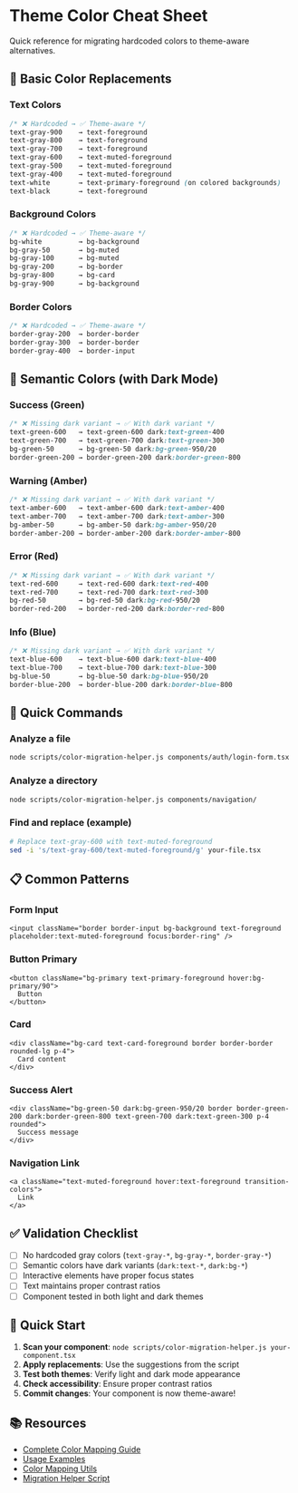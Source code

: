 # Theme Color Cheat Sheet

Quick reference for migrating hardcoded colors to theme-aware alternatives.

## 🎨 Basic Color Replacements

### Text Colors
```css
/* ❌ Hardcoded → ✅ Theme-aware */
text-gray-900    → text-foreground
text-gray-800    → text-foreground  
text-gray-700    → text-foreground
text-gray-600    → text-muted-foreground
text-gray-500    → text-muted-foreground
text-gray-400    → text-muted-foreground
text-white       → text-primary-foreground (on colored backgrounds)
text-black       → text-foreground
```

### Background Colors
```css
/* ❌ Hardcoded → ✅ Theme-aware */
bg-white         → bg-background
bg-gray-50       → bg-muted
bg-gray-100      → bg-muted
bg-gray-200      → bg-border
bg-gray-800      → bg-card
bg-gray-900      → bg-background
```

### Border Colors
```css
/* ❌ Hardcoded → ✅ Theme-aware */
border-gray-200  → border-border
border-gray-300  → border-border
border-gray-400  → border-input
```

## 🌈 Semantic Colors (with Dark Mode)

### Success (Green)
```css
/* ❌ Missing dark variant → ✅ With dark variant */
text-green-600   → text-green-600 dark:text-green-400
text-green-700   → text-green-700 dark:text-green-300
bg-green-50      → bg-green-50 dark:bg-green-950/20
border-green-200 → border-green-200 dark:border-green-800
```

### Warning (Amber)
```css
/* ❌ Missing dark variant → ✅ With dark variant */
text-amber-600   → text-amber-600 dark:text-amber-400
text-amber-700   → text-amber-700 dark:text-amber-300
bg-amber-50      → bg-amber-50 dark:bg-amber-950/20
border-amber-200 → border-amber-200 dark:border-amber-800
```

### Error (Red)
```css
/* ❌ Missing dark variant → ✅ With dark variant */
text-red-600     → text-red-600 dark:text-red-400
text-red-700     → text-red-700 dark:text-red-300
bg-red-50        → bg-red-50 dark:bg-red-950/20
border-red-200   → border-red-200 dark:border-red-800
```

### Info (Blue)
```css
/* ❌ Missing dark variant → ✅ With dark variant */
text-blue-600    → text-blue-600 dark:text-blue-400
text-blue-700    → text-blue-700 dark:text-blue-300
bg-blue-50       → bg-blue-50 dark:bg-blue-950/20
border-blue-200  → border-blue-200 dark:border-blue-800
```

## 🔧 Quick Commands

### Analyze a file
```bash
node scripts/color-migration-helper.js components/auth/login-form.tsx
```

### Analyze a directory
```bash
node scripts/color-migration-helper.js components/navigation/
```

### Find and replace (example)
```bash
# Replace text-gray-600 with text-muted-foreground
sed -i 's/text-gray-600/text-muted-foreground/g' your-file.tsx
```

## 📋 Common Patterns

### Form Input
```tsx
<input className="border border-input bg-background text-foreground placeholder:text-muted-foreground focus:border-ring" />
```

### Button Primary
```tsx
<button className="bg-primary text-primary-foreground hover:bg-primary/90">
  Button
</button>
```

### Card
```tsx
<div className="bg-card text-card-foreground border border-border rounded-lg p-4">
  Card content
</div>
```

### Success Alert
```tsx
<div className="bg-green-50 dark:bg-green-950/20 border border-green-200 dark:border-green-800 text-green-700 dark:text-green-300 p-4 rounded">
  Success message
</div>
```

### Navigation Link
```tsx
<a className="text-muted-foreground hover:text-foreground transition-colors">
  Link
</a>
```

## ✅ Validation Checklist

- [ ] No hardcoded gray colors (`text-gray-*`, `bg-gray-*`, `border-gray-*`)
- [ ] Semantic colors have dark variants (`dark:text-*`, `dark:bg-*`)
- [ ] Interactive elements have proper focus states
- [ ] Text maintains proper contrast ratios
- [ ] Component tested in both light and dark themes

## 🚀 Quick Start

1. **Scan your component**: `node scripts/color-migration-helper.js your-component.tsx`
2. **Apply replacements**: Use the suggestions from the script
3. **Test both themes**: Verify light and dark mode appearance
4. **Check accessibility**: Ensure proper contrast ratios
5. **Commit changes**: Your component is now theme-aware!

## 📚 Resources

- [Complete Color Mapping Guide](./color-mapping-guide.md)
- [Usage Examples](./color-usage-examples.tsx)
- [Color Mapping Utils](../lib/color-mapping-utils.ts)
- [Migration Helper Script](../scripts/color-migration-helper.js)